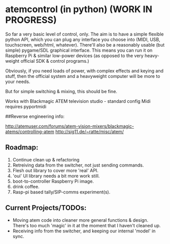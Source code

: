 # atemcontrol (in python) (WORK IN PROGRESS)

So far a very basic level of control, only.  The aim is to have a simple
flexible python API, which you can plug any interface you choose into (MIDI,
USB, touchscreen, web/html, whatever).  There'll also be a reasonably usable
(but simple) pygame/SDL graphical interface.  This means you can run it
on Raspberry Pi & similar low-power devices (as opposed to the very heavy-weight
official SDK & control programs.)

Obviously, if you need loads of power, with complex effects and keying and stuff,
then the official system and a heavyweight computer will be more to your needs.

But for simple switching & mixing, this should be fine.

Works with Blackmagic ATEM television studio - standard config
Midi requires pyportmidi

##Reverse engineering info:

http://atemuser.com/forums/atem-vision-mixers/blackmagic-atems/controlling-atem
http://sig11.de/~ratte/misc/atem/

## Roadmap:

1. Continue clean up & refactoring
2. Retreiving data from the switcher, not just sending commands.
3. Flesh out library to cover more 'real' API.
4. 'oui' UI library needs a bit more work still.
5. boot-to-controller Raspberry Pi image.
6. drink coffee.
7. Rasp-pi based tally/SIP-comms experiment(s).

## Current Projects/TODOs:

- Moving atem code into cleaner more general functions & design. 
  There's too much 'magic' in it at the moment that I haven't
  cleaned up.
- Receiving info from the switcher, and keeping our internal 'model'
  in sync.
